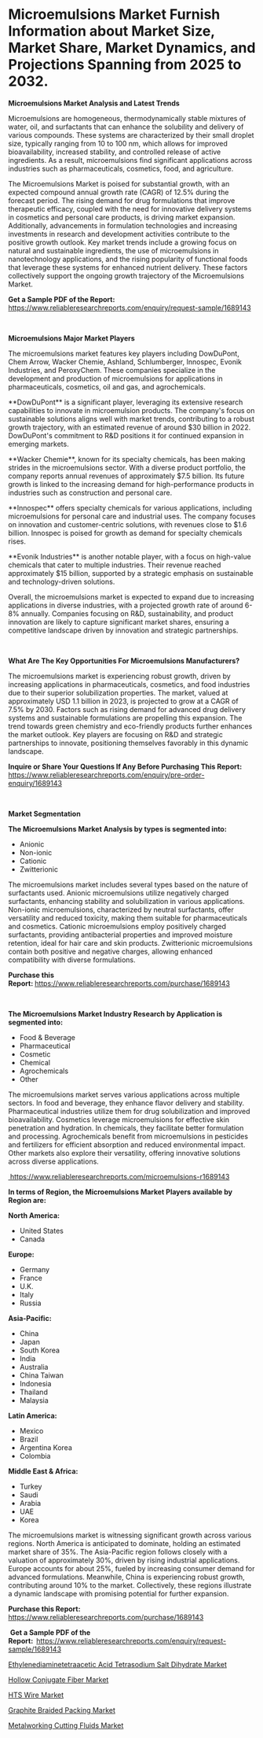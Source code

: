 <p><h1>Microemulsions Market Furnish Information about Market Size, Market Share, Market Dynamics, and Projections Spanning from 2025 to 2032.</h1></p><p><strong>Microemulsions Market Analysis and Latest Trends</strong></p>
<p><p>Microemulsions are homogeneous, thermodynamically stable mixtures of water, oil, and surfactants that can enhance the solubility and delivery of various compounds. These systems are characterized by their small droplet size, typically ranging from 10 to 100 nm, which allows for improved bioavailability, increased stability, and controlled release of active ingredients. As a result, microemulsions find significant applications across industries such as pharmaceuticals, cosmetics, food, and agriculture.</p><p>The Microemulsions Market is poised for substantial growth, with an expected compound annual growth rate (CAGR) of 12.5% during the forecast period. The rising demand for drug formulations that improve therapeutic efficacy, coupled with the need for innovative delivery systems in cosmetics and personal care products, is driving market expansion. Additionally, advancements in formulation technologies and increasing investments in research and development activities contribute to the positive growth outlook. Key market trends include a growing focus on natural and sustainable ingredients, the use of microemulsions in nanotechnology applications, and the rising popularity of functional foods that leverage these systems for enhanced nutrient delivery. These factors collectively support the ongoing growth trajectory of the Microemulsions Market.</p></p>
<p><strong>Get a Sample PDF of the Report:&nbsp;</strong> <a href="https://www.reliableresearchreports.com/enquiry/request-sample/1689143?utm_campaign=9&utm_medium=2&utm_source=Github&utm_content=ia&utm_term=02032025&utm_id=microemulsions">https://www.reliableresearchreports.com/enquiry/request-sample/1689143</a></p>
<p>&nbsp;</p>
<p><strong>Microemulsions Major Market Players</strong></p>
<p><p>The microemulsions market features key players including DowDuPont, Chem Arrow, Wacker Chemie, Ashland, Schlumberger, Innospec, Evonik Industries, and PeroxyChem. These companies specialize in the development and production of microemulsions for applications in pharmaceuticals, cosmetics, oil and gas, and agrochemicals.</p><p>**DowDuPont** is a significant player, leveraging its extensive research capabilities to innovate in microemulsion products. The company's focus on sustainable solutions aligns well with market trends, contributing to a robust growth trajectory, with an estimated revenue of around $30 billion in 2022. DowDuPont's commitment to R&D positions it for continued expansion in emerging markets.</p><p>**Wacker Chemie**, known for its specialty chemicals, has been making strides in the microemulsions sector. With a diverse product portfolio, the company reports annual revenues of approximately $7.5 billion. Its future growth is linked to the increasing demand for high-performance products in industries such as construction and personal care.</p><p>**Innospec** offers specialty chemicals for various applications, including microemulsions for personal care and industrial uses. The company focuses on innovation and customer-centric solutions, with revenues close to $1.6 billion. Innospec is poised for growth as demand for specialty chemicals rises.</p><p>**Evonik Industries** is another notable player, with a focus on high-value chemicals that cater to multiple industries. Their revenue reached approximately $15 billion, supported by a strategic emphasis on sustainable and technology-driven solutions.</p><p>Overall, the microemulsions market is expected to expand due to increasing applications in diverse industries, with a projected growth rate of around 6-8% annually. Companies focusing on R&D, sustainability, and product innovation are likely to capture significant market shares, ensuring a competitive landscape driven by innovation and strategic partnerships.</p></p>
<p>&nbsp;</p>
<p><strong>What Are The Key Opportunities For Microemulsions Manufacturers?</strong></p>
<p><p>The microemulsions market is experiencing robust growth, driven by increasing applications in pharmaceuticals, cosmetics, and food industries due to their superior solubilization properties. The market, valued at approximately USD 1.1 billion in 2023, is projected to grow at a CAGR of 7.5% by 2030. Factors such as rising demand for advanced drug delivery systems and sustainable formulations are propelling this expansion. The trend towards green chemistry and eco-friendly products further enhances the market outlook. Key players are focusing on R&D and strategic partnerships to innovate, positioning themselves favorably in this dynamic landscape.</p></p>
<p><strong>Inquire or Share Your Questions If Any Before Purchasing This Report:</strong> <a href="https://www.reliableresearchreports.com/enquiry/pre-order-enquiry/1689143?utm_campaign=9&utm_medium=2&utm_source=Github&utm_content=ia&utm_term=02032025&utm_id=microemulsions">https://www.reliableresearchreports.com/enquiry/pre-order-enquiry/1689143</a></p>
<p>&nbsp;</p>
<p><strong>Market Segmentation</strong></p>
<p><strong>The Microemulsions Market Analysis by types is segmented into:</strong></p>
<p><ul><li>Anionic</li><li>Non-ionic</li><li>Cationic</li><li>Zwitterionic</li></ul></p>
<p><p>The microemulsions market includes several types based on the nature of surfactants used. Anionic microemulsions utilize negatively charged surfactants, enhancing stability and solubilization in various applications. Non-ionic microemulsions, characterized by neutral surfactants, offer versatility and reduced toxicity, making them suitable for pharmaceuticals and cosmetics. Cationic microemulsions employ positively charged surfactants, providing antibacterial properties and improved moisture retention, ideal for hair care and skin products. Zwitterionic microemulsions contain both positive and negative charges, allowing enhanced compatibility with diverse formulations.</p></p>
<p><strong>Purchase this Report:&nbsp;</strong><a href="https://www.reliableresearchreports.com/purchase/1689143?utm_campaign=9&utm_medium=2&utm_source=Github&utm_content=ia&utm_term=02032025&utm_id=microemulsions">https://www.reliableresearchreports.com/purchase/1689143</a></p>
<p>&nbsp;</p>
<p><strong>The Microemulsions Market Industry Research by Application is segmented into:</strong></p>
<p><ul><li>Food & Beverage</li><li>Pharmaceutical</li><li>Cosmetic</li><li>Chemical</li><li>Agrochemicals</li><li>Other</li></ul></p>
<p><p>The microemulsions market serves various applications across multiple sectors. In food and beverage, they enhance flavor delivery and stability. Pharmaceutical industries utilize them for drug solubilization and improved bioavailability. Cosmetics leverage microemulsions for effective skin penetration and hydration. In chemicals, they facilitate better formulation and processing. Agrochemicals benefit from microemulsions in pesticides and fertilizers for efficient absorption and reduced environmental impact. Other markets also explore their versatility, offering innovative solutions across diverse applications.</p></p>
<p><a href="https://www.reliableresearchreports.com/microemulsions-r1689143?utm_campaign=9&utm_medium=2&utm_source=Github&utm_content=ia&utm_term=02032025&utm_id=microemulsions">&nbsp;https://www.reliableresearchreports.com/microemulsions-r1689143</a></p>
<p><strong>In terms of Region, the Microemulsions Market Players available by Region are:</strong></p>
<p>
    <p> <strong> North America: </strong>
        <ul>
            <li>United States</li>
            <li>Canada</li>
        </ul>
        </p> 
    <p> <strong> Europe: </strong>
        <ul>
            <li>Germany</li>
            <li>France</li>
            <li>U.K.</li>
            <li>Italy</li>
            <li>Russia</li>
        </ul>
        </p> 
    <p> <strong> Asia-Pacific: </strong>
        <ul>
            <li>China</li>
            <li>Japan</li>
            <li>South Korea</li>
            <li>India</li>
            <li>Australia</li>
            <li>China Taiwan</li>
            <li>Indonesia</li>
            <li>Thailand</li>
            <li>Malaysia</li>
        </ul>
        </p> 
    <p> <strong> Latin America: </strong>
        <ul>
            <li>Mexico</li>
            <li>Brazil</li>
            <li>Argentina Korea</li>
            <li>Colombia</li>
        </ul>
        </p> 
    <p> <strong> Middle East & Africa: </strong>
        <ul>
            <li>Turkey</li>
            <li>Saudi</li>
            <li>Arabia</li>
            <li>UAE</li>
            <li>Korea</li>
        </ul>
    </p>
    </p>
<p><p>The microemulsions market is witnessing significant growth across various regions. North America is anticipated to dominate, holding an estimated market share of 35%. The Asia-Pacific region follows closely with a valuation of approximately 30%, driven by rising industrial applications. Europe accounts for about 25%, fueled by increasing consumer demand for advanced formulations. Meanwhile, China is experiencing robust growth, contributing around 10% to the market. Collectively, these regions illustrate a dynamic landscape with promising potential for further expansion.</p></p>
<p><strong>Purchase this Report: </strong><a href="https://www.reliableresearchreports.com/purchase/1689143?utm_campaign=9&utm_medium=2&utm_source=Github&utm_content=ia&utm_term=02032025&utm_id=microemulsions">https://www.reliableresearchreports.com/purchase/1689143</a></p>
<p>&nbsp;<strong>Get a Sample PDF of the Report:&nbsp;&nbsp;</strong><a href="https://www.reliableresearchreports.com/enquiry/request-sample/1689143?utm_campaign=9&utm_medium=2&utm_source=Github&utm_content=ia&utm_term=02032025&utm_id=microemulsions">https://www.reliableresearchreports.com/enquiry/request-sample/1689143</a></p>
<p><strong></strong></p>
<p><p><a href="https://github.com/nacrehuipie/Market-Research-Report-List-1/blob/main/ethylenediaminetetraacetic-acid-tetrasodium-salt-dihydrate-market.md?utm_campaign=9&utm_medium=2&utm_source=Github&utm_content=ia&utm_term=02032025&utm_id=microemulsions">Ethylenediaminetetraacetic Acid Tetrasodium Salt Dihydrate Market</a></p><p><a href="https://github.com/rrapajecundi/Market-Research-Report-List-1/blob/main/hollow-conjugate-fiber-market.md?utm_campaign=9&utm_medium=2&utm_source=Github&utm_content=ia&utm_term=02032025&utm_id=microemulsions">Hollow Conjugate Fiber Market</a></p><p><a href="https://github.com/wynonachirei9/Market-Research-Report-List-1/blob/main/hts-wire-market.md?utm_campaign=9&utm_medium=2&utm_source=Github&utm_content=ia&utm_term=02032025&utm_id=microemulsions">HTS Wire Market</a></p><p><a href="https://github.com/ugurgyuri/Market-Research-Report-List-1/blob/main/graphite-braided-packing-market.md?utm_campaign=9&utm_medium=2&utm_source=Github&utm_content=ia&utm_term=02032025&utm_id=microemulsions">Graphite Braided Packing Market</a></p><p><a href="https://github.com/urticagebbia/Market-Research-Report-List-1/blob/main/metalworking-cutting-fluids-market.md?utm_campaign=9&utm_medium=2&utm_source=Github&utm_content=ia&utm_term=02032025&utm_id=microemulsions">Metalworking Cutting Fluids Market</a></p></p>